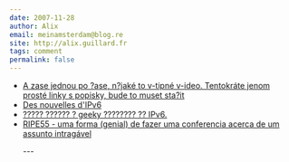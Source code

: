 ```yaml
---
date: 2007-11-28
author: Alix
email: meinamsterdam@blog.re
site: http://alix.guillard.fr
tags: comment
permalink: false
---
```


<p>
<ul>
<li><a href="http://pansponka.com/?p=219">A zase jednou po ?ase, n?jaké to v-tipné v-ideo. Tentokráte jenom prosté linky s popisky, bude to muset sta?it</a></li>
<li><a href="http://roland.entierement.nu/blog/2007/11/26/des-nouvelles-d-ipv6.html">Des nouvelles d'IPv6</a></li>
<li><a href="http://nb.niichavo.org/2007/11/09/the-day-the-routers-died/">????? ?????? ? geeky ???????? ?? IPv6.</a></li>
<li><a href="http://brotandopormadrid.blogspot.com/2007/11/3-videos-do-youtube.html">RIPE55 - uma forma (genial) de fazer uma conferencia acerca de um assunto intragável</a></li>
<!--li><a href=""></a></li-->
</p>
---